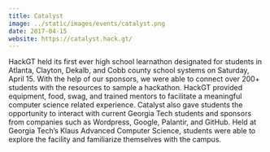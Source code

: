 ```yaml
---
title: Catalyst
image: ../static/images/events/catalyst.png
date: 2017-04-15
website: https://catalyst.hack.gt/
---
```


HackGT held its first ever high school learnathon designated for students in Atlanta, Clayton, Dekalb, and Cobb county school systems on Saturday, April 15. With the help of our sponsors, we were able to connect over 200+ students with the resources to sample a hackathon. HackGT provided equipment, food, swag, and trained mentors to facilitate a meaningful computer science related experience. Catalyst also gave students the opportunity to interact with current Georgia Tech students and sponsors from companies such as Wordpress, Google, Palantir, and GitHub. Held at Georgia Tech’s Klaus Advanced Computer Science, students were able to explore the facility and familiarize themselves with the campus. 
